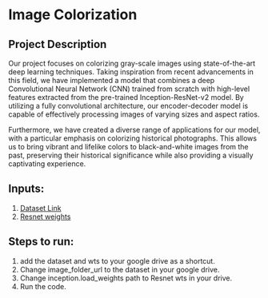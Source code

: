 # Image Colorization

## Project Description

Our project focuses on colorizing gray-scale images using state-of-the-art deep learning techniques. Taking inspiration from recent advancements in this field, we have implemented a model that combines a deep Convolutional Neural Network (CNN) trained from scratch with high-level features extracted from the pre-trained Inception-ResNet-v2 model. By utilizing a fully convolutional architecture, our encoder-decoder model is capable of effectively processing images of varying sizes and aspect ratios.
   
Furthermore, we have created a diverse range of applications for our model, with a particular emphasis on colorizing historical photographs. This allows us to bring vibrant and lifelike colors to black-and-white images from the past, preserving their historical significance while also providing a visually captivating experience.

## Inputs:
  1. [Dataset Link](https://drive.google.com/drive/folders/1I3m-xlb6zsDQySI5roOxI9BclVaFfnqs?usp=share_link)
  2. [Resnet weights](https://drive.google.com/drive/folders/1ZrHKLRYePs2n2uBnEgGli4xTJhTasJdo?usp=share_link)

## Steps to run:
  1. add the dataset and wts to your google drive as a shortcut.
  2. Change image_folder_url to the dataset in your google drive.
  3. Change inception.load_weights path to Resnet wts in your drive.
  4. Run the code.
